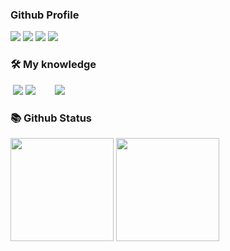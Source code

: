 ### Github Profile
<p class="flex items-center h-[40px]">
  <img class="mr-1" src="https://komarev.com/ghpvc/?username=phongnguyen">
  <img class="mr-1" src="https://shields.io/github/stars/phongnguyen">
  <img class="mr-1" src="https://img.shields.io/github/followers/phongnguyen">
  <img class="mr-1" src="https://img.shields.io/static/v1?label=%F0%9F%8C%9F&message=Love%20coding&style=style=flat&color=red">
</p>

### 🛠 My knowledge
<p class="flex">
  <img src="https://img.shields.io/badge/-python-9cf" alt="">
  <img class="pr-2" src="https://img.shields.io/badge/nuxtjs-nuxt-brightgreen" />
  <img class="pr-2" src="https://img.shields.io/badge/html5-%23E34F26.svg?style=flat-square&logo=html5&logoColor=white" />
  <img class="pr-2" src="https://img.shields.io/badge/css3-%231572B6.svg?style=flat-square&logo=css3&logoColor=white" alt="">
  <img class="pr-2" src="https://img.shields.io/badge/SASS-hotpink.svg?style=flat-square&logo=SASS&logoColor=white" alt="">
  <img class="pr-2" src="https://img.shields.io/badge/tailwindcss-%2338B2AC.svg?style=flat-square&logo=tailwind-css&logoColor=white" alt="">
  <img class="pr-2" src="https://img.shields.io/badge/javascript-%23323330.svg?style=flat-square&logo=javascript&logoColor=%23F7DF1E" alt="">
  <img class="pr-2" src="https://img.shields.io/badge/javascript-%23323330.svg?style=flat-square&logo=javascript&logoColor=%23F7DF1E" alt="">
  <img class="pr-2" src="https://img.shields.io/badge/react-%2320232a.svg?style=flat-square&logo=react&logoColor=%2361DAFB" alt="">
  <img class="pr-2" src="https://img.shields.io/badge/Nextjs-black?style=flat-square&logo=next.js&logoColor=white" alt="">
  <img class="pr-2" src="https://img.shields.io/badge/vuejs-%2335495e.svg?style=flat-square&logo=vuedotjs&logoColor=%234FC08D">
  <img class="pr-2" src="https://img.shields.io/badge/node.js-6DA55F?style=flat-square&logo=node.js&logoColor=white" alt="">
  <img class="pr-2" src="https://img.shields.io/badge/firebase-%23039BE5.svg?style=flat-square&logo=firebase" alt="">
  <img class="pr-2" src="https://img.shields.io/badge/MongoDB-%234ea94b.svg?style=flat-square&logo=mongodb&logoColor=white" alt="">
  <img class="pr-2" src="https://img.shields.io/badge/postgres-%23316192.svg?style=flat-square&logo=postgresql&logoColor=white" alt="">
  <img class="pr-2" src="https://img.shields.io/badge/docker-%230db7ed.svg?style=flat-square&logo=docker&logoColor=white" alt="">
</p>

### 📚 Github Status

<p>
  <img src="https://github-readme-stats.vercel.app/api/top-langs/?username=phonggnguyen&layout=compact&theme=tokyonight&langs_count=6" height="165">
  <img src="https://github-readme-stats.vercel.app/api?username=phonggnguyen&show_icons=true&theme=tokyonight" height="165">
</p>

[//]: # (### 📖 Latest blog posts)

[//]: # ()
[//]: # (<!-- start-blog-posts -->)

[//]: # (- [Sort Imports on save với ESLint]&#40;https://blog.napthedev.com/post/sort-imports-on-save-voi-eslint&#41;)

[//]: # (- [10 đoạn code Javascript hữu ích]&#40;https://blog.napthedev.com/post/10-doan-code-javascript-huu-ich&#41;)

[//]: # (- [Phương pháp học lập trình web hiệu quả]&#40;https://blog.napthedev.com/post/phuong-phap-hoc-lap-trinh-web-hieu-qua&#41;)

[//]: # (- [Await một class trong javascript?]&#40;https://blog.napthedev.com/post/await-mot-class-trong-javascript&#41;)

[//]: # (- [Tạo dự án React, Typescript, Webpack từ đầu]&#40;https://blog.napthedev.com/post/tao-du-an-react-typescript-webpack-tu-dau&#41;)

[//]: # (<!-- end-blog-posts -->)

[//]: # (### 🌐️ Reach me at)

[//]: # ()
[//]: # ([![GitHub]&#40;https://img.shields.io/badge/github-%23121011.svg?style=for-the-badge&logo=github&logoColor=white&#41;]&#40;https://github.com/napthedev&#41;)

[//]: # ([![Facebook]&#40;https://img.shields.io/badge/Facebook-%231877F2.svg?style=for-the-badge&logo=Facebook&logoColor=white&#41;]&#40;https://www.facebook.com/napthedev&#41;)

[//]: # ([![Discord]&#40;https://img.shields.io/badge/Discord-%237289DA.svg?style=for-the-badge&logo=discord&logoColor=white&#41;]&#40;https://discordapp.com/users/877882975855992852&#41;)

[//]: # ([![CodePen]&#40;https://img.shields.io/badge/CodePen-white?style=for-the-badge&logo=codepen&logoColor=black&#41;]&#40;https://codepen.io/enaypi&#41;)
